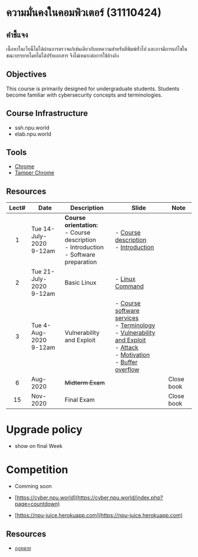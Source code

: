 #  ความมั่นคงในคอมพิวเตอร์ (31110424)
## คำชี้แจง
เนื้อหาในเว็บนี้ไม่ได้ผ่านการตรวจแก้เช่นเดียวกับบทความสำหรับตีพิมพ์ทั่วไป และอาจมีการแก้ไขในขณะบรรยายโดยไม่ได้ปรับเอกสาร จึงไม่เหมาะต่อการใช้อ้างอิง

## Objectives
This course is primarily designed for undergraduate students. Students become familiar with cybersecurity concepts and terminologies.

## Course Infrastructure
* ssh.npu.world
* elab.npu.world

## Tools
* [Chrome](https://www.google.com/chrome/)
* [Tamper Chrome](https://chrome.google.com/webstore/detail/tamper-chrome-extension/hifhgpdkfodlpnlmlnmhchnkepplebkb)


## Resources

| Lect# | Date | Description  |Slide| Note |
|:-----:|------|-------------|----|---------------------|
| 1| Tue 14-July-2020 <br> 9-12am| **Course orientation:** <br> - Course description<br> - Introduction <br> - Software preparation  |- [Course description](https://github.com/Lecture-CPE/424/blob/master/31110424-description.pdf) <br> - [Introduction](https://github.com/Lecture-CPE/424/blob/master/w1/w1-501-1.Course%20Description-WD.pdf)| |
| 2| Tue 21-July-2020  <br> 9-12am | Basic Linux  | - [Linux Command](https://github.com/Lecture-CPE/424/raw/master/w2/w1-501-0.1.Linux.pdf)| |
| 3| Tue 4-Aug-2020  <br> 9-12am | Vulnerability and Exploit  | - [Course software services](https://github.com/Lecture-CPE/424/raw/master/w3/w3-Course%20facility.pdf) <br>- [Terminology](https://github.com/Lecture-CPE/424/raw/master/w3/w3.1-Terminology.pdf) <br> - [Vulnerability and Exploit](https://github.com/Lecture-CPE/424/raw/master/w3/w3.2-Vulnerability.pdf) <br> - [Attack](https://github.com/Lecture-CPE/424/raw/master/w3/w3.3-Attack) <br> - [Motivation](https://github.com/Lecture-CPE/424/raw/master/w3/w3.4-Motivation) <br> - [Buffer overflow](https://github.com/Lecture-CPE/424/raw/master/w3/w3.5-Intro%20buffer%20overflow.pdf)| |
| 6| Aug-2020 | <s>Midterm Exam</s> || Close book |
| 15 | Nov-2020 | Final Exam  || Close book |

# Upgrade policy

* show on final Week

# Competition 

* Comming soon

* [https://cyber.npu.world](https://cyber.npu.world/index.php?page=countdown)
* [https://npu-juice.herokuapp.com](https://npu-juice.herokuapp.com)

## Resources

* [กฏหมาย](https://www.etda.or.th/laws-sharing.html)
